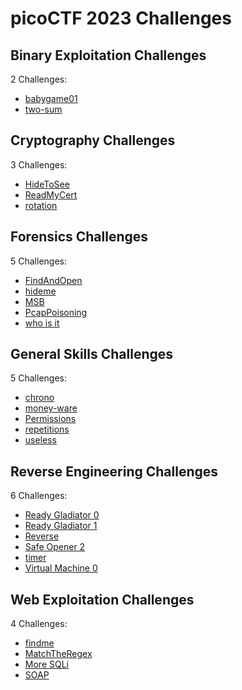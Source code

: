 # picoCTF 2023 Challenges

## Binary Exploitation Challenges

2 Challenges:
- [babygame01](Binary_Exploitation/babygame01.md)
- [two-sum](Binary_Exploitation/two-sum.md)

## Cryptography Challenges

3 Challenges:
- [HideToSee](Cryptography/HideTooSee.md)
- [ReadMyCert](Cryptography/ReadMyCert.md)
- [rotation](Cryptography/rotation.md)

## Forensics Challenges

5 Challenges: 
- [FindAndOpen](Forensics/FindAndOpen.md)
- [hideme](Forensics/hideme.md)
- [MSB](Forensics/MSB.md)
- [PcapPoisoning](Forensics/PcapPoisoning.md)
- [who is it](Forensics/who_is_it.md)

## General Skills Challenges

5 Challenges:
- [chrono](General_Skills/chrono.md)
- [money-ware](General_Skills/money-ware.md)
- [Permissions](General_Skills/Permissions.md)
- [repetitions](General_Skills/repetitions.md)
- [useless](General_Skills/useless.md)

## Reverse Engineering Challenges

6 Challenges:
- [Ready Gladiator 0](Reverse_Engineering/Ready_Gladiator_0.md)
- [Ready Gladiator 1](Reverse_Engineering/Ready_Gladiator_1.md)
- [Reverse](Reverse_Engineering/Reverse.md)
- [Safe Opener 2](Reverse_Engineering/Safe_Opener_2.md)
- [timer](Reverse_Engineering/timer.md)
- [Virtual Machine 0](Reverse_Engineering/Virtual_Machine_0.md)

## Web Exploitation Challenges

4 Challenges:
- [findme](Web_Exploitation/findme.md) 
- [MatchTheRegex](Web_Exploitation/MatchTheRegex.md)
- [More SQLi](Web_Exploitation/More_SQLi.md)
- [SOAP](Web_Exploitation/SOAP.md)
